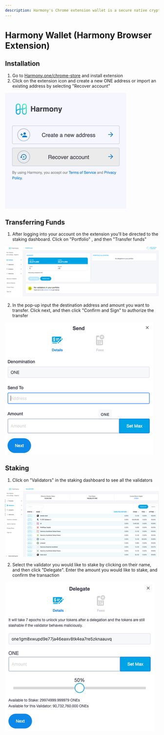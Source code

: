 ```yaml
---
description: Harmony's Chrome extension wallet is a secure native crypto wallet
---
```


# Harmony Wallet \(Harmony Browser Extension\)

## Installation 

1. Go to [Harmony.one/chrome-store](https://chrome.google.com/webstore/detail/harmony/bjaeebonnimhcakeckbnemejhdpngdmd) and install extension 
2. Click on the extension icon and create a new ONE address or import an existing address by selecting "Recover account"

![](../.gitbook/assets/screen-shot-2020-05-11-at-4.22.24-pm.png)

## Transferring Funds 

1. After logging into your account on the extension you'll be directed to the staking dashboard.  Click on "Portfolio" , and then "Transfer funds"

![](../.gitbook/assets/screen-shot-2020-05-11-at-4.28.52-pm.png)

2. In the pop-up input the destination address and amount you want to transfer. Click next, and then click "Confirm and Sign" to authorize the transfer

![Pop-Up ](../.gitbook/assets/screen-shot-2020-05-11-at-4.36.45-pm.png)

## Staking

1. Click on "Validators" in the staking dashboard to see all the validators 

![](../.gitbook/assets/screen-shot-2020-05-11-at-4.41.22-pm.png)

2. Select the validator you would like to stake by clicking on their name, and then click "Delegate". Enter the amount you would like to stake, and confirm the transaction

![](../.gitbook/assets/screen-shot-2020-05-11-at-4.45.27-pm.png)

